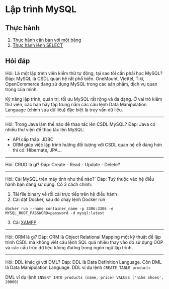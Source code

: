 # Lập trình MySQL

## Thực hành

1. [Thực hành căn bản với một bảng](01.md)
2. [Thực hành lệnh SELECT](02.md)
  
## Hỏi đáp

Hỏi: Là một lập trình viên kiểm thử tự động, tại sao tôi cần phải học MySQL?
Đáp: MySQL là CSDL quan hệ rất phổ biến. OneMount, Viettel, Tiki, OpenCommerce đang sử dụng MySQL trong các sản phẩm, dịch vụ quan trọng của mình.

Kỹ năng lập trình, quản trị, tối ưu MySQL rất rộng và đa dạng. Ở vai trò kiểm thử viên, các bạn hãy tập trung nắm các câu lệnh Data Manipulation Language (chỉnh sửa dữ liệu) đặc biệt là truy vấn dữ liệu.


---

Hỏi: Trong Java làm thế nào để thao tác lên CSDL MySQL?
Đáp: Java có nhiều thư viện để thao tác lên MySQL:
- API cấp thấp: JDBC
- ORM giúp việc lập trình hướng đối tượng với CSDL quan hệ dễ dàng hơn thì có: Hibernate, JPA...


---

Hỏi: CRUD là gì?
Đáp: Create - Read - Update - Delete?

---
Hỏi: Cài MySQL trên máy tính như thế nào?`
Đáp: Tuỳ thuộc vào hệ điều hành bạn đang sử dụng. Có 3 cách chính:
1. Tải file binary về rồi cài trực tiếp trên hệ điều hành
2. Cài đặt Docker, sau đó chạy lệnh Docker run
```
docker run --name container_name -p 3306:3306 -e MYSQL_ROOT_PASSWORD=password -d mysql:latest
```
3. Cài [XAMPP](https://www.apachefriends.org/index.html)

---
Hỏi: ORM là gì?
Đáp: ORM là Object Relational Mapping một kỹ thuật để lập trình CSDL mà không viết câu lệnh SQL quá nhiều thay vào đó sử dụng OOP và các cấu trúc dữ liệu tương đương trong ngôn ngữ lập trình.

---
Hỏi: DDL khác gì với DML?
Đáp: DDL là Data Definition Language. Còn DML là Data Manipulation Language.
DDL ví dụ lệnh `CREATE TABLE products`

DML ví dụ lệnh `INSERT INTO products (name, price) VALUES ('nike shoes', 20000)`



